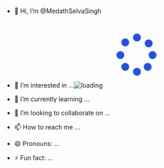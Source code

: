 - 👋 Hi, I’m @MedathSelvaSingh
- 👀 I’m interested in ...![loading](https://github.com/user-attachments/assets/3e04568f-12af-47fd-b7cb-4b526d08151c)<svg width="100" height="100" viewBox="0 0 100 100" fill="none" xmlns="http://www.w3.org/2000/svg" style="width: 150px; height: 150px;">
     }
    </style><circle class="line-loading3-a stroke1 fill1" cx="51.2326" cy="24.8605" r="6.32558" fill="rgba(32,82,232,1)" stroke="rgba(241,231,231,1)" stroke-width="1.0px"></circle><circle class="line-loading3-b stroke1 fill1" cx="68.8139" cy="33.6512" r="6.32558" fill="rgba(32,82,232,1)" stroke="rgba(241,231,231,1)" stroke-width="1.0px"></circle><circle class="line-loading3-c stroke1 fill1" cx="74.6745" cy="51.2326" r="6.32558" fill="rgba(32,82,232,1)" stroke="rgba(241,231,231,1)" stroke-width="1.0px"></circle><circle class="line-loading3-d stroke1 fill1" cx="67.3488" cy="68.814" r="6.32558" fill="rgba(32,82,232,1)" stroke="rgba(241,231,231,1)" stroke-width="1.0px"></circle><circle class="line-loading3-e stroke1 fill1" cx="51.2326" cy="76.1395" r="6.32558" fill="rgba(32,82,232,1)" stroke="rgba(241,231,231,1)" stroke-width="1.0px"></circle><circle class="line-loading3-f stroke1 fill1" cx="33.6513" cy="68.814" r="6.32558" fill="rgba(32,82,232,1)" stroke="rgba(241,231,231,1)" stroke-width="1.0px"></circle><circle class="line-loading3-g stroke1 fill1" cx="26.3256" cy="51.2326" r="6.32558" fill="rgba(32,82,232,1)" stroke="rgba(241,231,231,1)" stroke-width="1.0px"></circle><circle class="line-loading3-h stroke1 fill1" cx="33.6513" cy="32.186" r="6.32558" fill="rgba(32,82,232,1)" stroke="rgba(241,231,231,1)" stroke-width="1.0px"></circle></svg>

- 🌱 I’m currently learning ...
- 💞️ I’m looking to collaborate on ...
- 📫 How to reach me ...
- 😄 Pronouns: ...
- ⚡ Fun fact: ...

<!---
MedathSelvaSingh/MedathSelvaSingh is a ✨ special ✨ repository because its `README.md` (this file) appears on your GitHub profile.
You can click the Preview link to take a look at your changes.
--->
